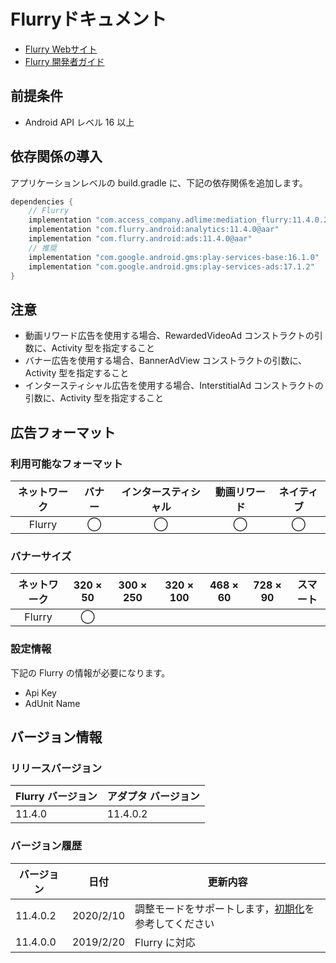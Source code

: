 # Flurryドキュメント
- [Flurry Webサイト](http://www.flurry.com/)
- [Flurry 開発者ガイド](https://developer.yahoo.com/flurry/docs/publisher/code/android-ad-publishing/)

## 前提条件
- Android API レベル 16 以上

## 依存関係の導入
アプリケーションレベルの build.gradle に、下記の依存関係を追加します。

```java
dependencies {
    // Flurry
    implementation "com.access_company.adlime:mediation_flurry:11.4.0.2"
    implementation "com.flurry.android:analytics:11.4.0@aar"
    implementation "com.flurry.android:ads:11.4.0@aar"
    // 推奨
    implementation "com.google.android.gms:play-services-base:16.1.0"
    implementation "com.google.android.gms:play-services-ads:17.1.2"
}
```

## 注意
- 動画リワード広告を使用する場合、RewardedVideoAd コンストラクトの引数に、Activity 型を指定すること
- バナー広告を使用する場合、BannerAdView コンストラクトの引数に、Activity 型を指定すること
- インタースティシャル広告を使用する場合、InterstitialAd コンストラクトの引数に、Activity 型を指定すること

## 広告フォーマット

### 利用可能なフォーマット

|ネットワーク|バナー|インタースティシャル|動画リワード|ネイティブ|
|:------: |:---:|:----------:|:------:|:----:|
| Flurry | ◯    | ◯         | ◯      | ◯   |

### バナーサイズ
|ネットワーク |320 × 50 |300 × 250 |320 × 100 |468 × 60 |728 × 90 |スマート |
|:------:|:-----:|:------:|:------:|:-----:|:-----:|:----:|
| Flurry | ◯     |        |        |       |       |      |

### 設定情報
下記の Flurry の情報が必要になります。　　　　　　 
- Api Key  
- AdUnit Name

## バージョン情報

### リリースバージョン
| Flurry バージョン| アダプタ バージョン|
|:-----------------|:--------------|
| 11.4.0          |   11.4.0.2    |

### バージョン履歴
| バージョン            | 日付            | 更新内容              |
|-----------------|--------------------|---------------------|
| 11.4.0.2        |   2020/2/10        | 調整モードをサポートします，[初期化](./init.md)を参考してください|
| 11.4.0.0        |   2019/2/20        | Flurry に対応 | 
